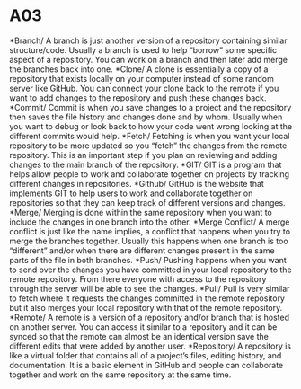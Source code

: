 # A03
*Branch/
A branch is just another version of a repository containing similar structure/code. Usually a branch is used to help “borrow” some specific aspect of a repository. You can work on a branch and then later add merge the branches back into one.
*Clone/
A clone is essentially a copy of a repository that exists locally on your computer instead of some random server like GitHub. You can connect your clone back to the remote if you want to add changes to the repository and push these changes back.
*Commit/
Commit is when you save changes to a project and the repository then saves the file history and changes done and by whom. Usually when you want to debug or look back to how your code went wrong looking at the different commits would help.
*Fetch/
Fetching is when you want your local repository to be more updated so you “fetch” the changes from the remote repository. This is an important step if you plan on reviewing and adding changes to the main branch of the repository. 
*GIT/
GIT is a program that helps allow people to work and collaborate together on projects by tracking different changes in repositories.
*Github/
GitHub is the website that implements GIT to help users to work and collaborate together on repositories so that they can keep track of different versions and changes.
*Merge/
Merging is done within the same repository when you want to include the changes in one branch into the other.
*Merge Conflict/
A merge conflict is just like the name implies, a conflict that happens when you try to merge the branches together. Usually this happens when one branch is too “different” and/or when there are different changes present in the same parts of the file in both branches.
*Push/
Pushing happens when you want to send over the changes you have committed in your local repository to the remote repository. From there everyone with access to the repository through the server will be able to see the changes.
*Pull/
Pull is very similar to fetch where it requests the changes committed in the remote repository but it also merges your local repository with that of the remote repository.
*Remote/
A remote is a version of a repository and/or branch that is hosted on another server. You can access it similar to a repository and it can be synced so that the remote can almost be an identical version save the different edits that were added by another user.
*Repository/
A repository is like a virtual folder that contains all of a project’s files, editing history, and documentation. It is a basic element in GitHub and people can collaborate together and work on the same repository at the same time.

